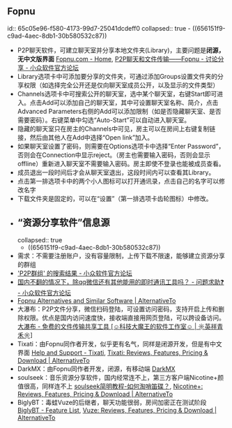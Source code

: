 ## Fopnu
id:: 65c05e96-f580-4173-99d7-25041dcdeff0
collapsed:: true
	- ((656151f9-c9ad-4aec-8db1-30b580532c87))
- P2P聊天软件，可建立聊天室并分享本地文件夹(Library)，主要问题是**闭源，无中文版界面** [Fopnu.com - Home](https://fopnu.com/), [P2P聊天和文件传输——Fopnu - 讨论分享 - 小众软件官方论坛](https://meta.appinn.net/t/topic/14663)
- Library选项卡中可添加要分享的文件夹，可通过添加Groups设置文件夹的分享权限（如选择完全公开还是仅向聊天室成员公开，以及显示的文件类型）
- Channels选项卡中可搜索公开的聊天室，选中某个聊天室，右键Start即可进入。点击Add可以添加自己的聊天室，其中可设置聊天室名称、简介，点击Advanced Parameters右侧的Add可以添加限制（如是否隐藏聊天室、是否需要密码）。右键菜单中勾选“Auto-Start”可以自动进入聊天室。
- 隐藏的聊天室只在房主的Channels中可见，房主可以在房间上右键复制链接，然后由其他人在Add中选择“Open link”加入。
- 如果聊天室设置了密码，则需要在Options选项卡中选择“Enter Password”，否则会在Connection中显示reject。（房主也需要输入密码，否则会显示offline）重新进入聊天室不需要输入密码。房主即使不登录也能被成员查看。
- 成员退出一段时间后才会从聊天室退出，这段时间内可以查看其Library。
- 点击第一排选项卡中的两个小人图标可以打开通讯录，点击自己的名字可以修改名字
- 下载文件夹是固定的，可以在“设置”（第一排选项卡齿轮图标）中修改。
- ## “资源分享软件”信息源
  collapsed:: true
	- ((656151f9-c9ad-4aec-8db1-30b580532c87))
- 需求：不需要注册账户，没有容量限制，上传下载不限速，能够建立资源分享的群组
- ['P2P群组' 的搜索结果 - 小众软件官方论坛](https://meta.appinn.net/search?q=P2P%E7%BE%A4%E7%BB%84)
- [国内不翻的情况下，除qq微信还有其他能用的即时通讯工具吗？ - 问题求助❓ - 小众软件官方论坛](https://meta.appinn.net/t/topic/6375/30)
- [Fopnu Alternatives and Similar Software | AlternativeTo](https://alternativeto.net/software/fopnu/)
- 大瀑布：P2P文件分享，微信扫码登陆，可设置访问密码，支持开启上传和删除权限。优点是国内访问速度快，接收端直接用网页登陆，可以跨设备访问。 [大瀑布 - 免费的文件传输共享工具 [☺科技大魔王的软件工作室☺ | ☼英祥青禾☼]](https://www.dapubu.cn/#about)
- Tixati：由Fopnu同作者开发，似乎更有名气，同样是闭源开发，但是有中文界面 [Help and Support - Tixati](https://forum.tixati.com/support), [Tixati: Reviews, Features, Pricing & Download | AlternativeTo](https://alternativeto.net/software/tixati/about/)
- DarkMX：由Fopnu同作者开发，闭源，有移动端 [DarkMX](https://darkmx.app/)
- soulseek：音乐资源分享软件，国内经常连不上，第三方客户端Nicotine+颜值很高，同样连不上 [soulseek简明教程-如何淘哨笛碟？](https://www.douban.com/group/topic/55017312/?_i=22633058wfTzso,22634498wfTzso), [Nicotine+: Reviews, Features, Pricing & Download | AlternativeTo](https://alternativeto.net/software/nicotine-plus/about/)
- BiglyBT：毒蛙Vuze的后继者，聊天功能很弱，房间加密正在测试阶段 [BiglyBT - Feature List](https://www.biglybt.com/features.php), [Vuze: Reviews, Features, Pricing & Download | AlternativeTo](https://alternativeto.net/software/vuze/about/)